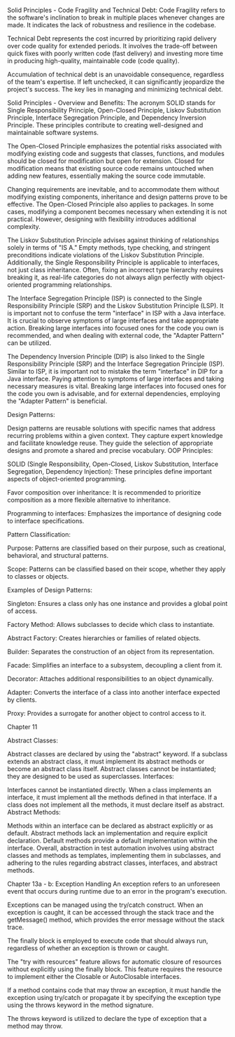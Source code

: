 


Solid Principles - Code Fragility and Technical Debt:
Code Fragility refers to the software's inclination to break in multiple places whenever changes are made. It indicates the lack of robustness and resilience in the codebase.


Technical Debt represents the cost incurred by prioritizing rapid delivery over code quality for extended periods. It involves the trade-off between quick fixes with poorly written code 
(fast delivery) and investing more time in producing high-quality, maintainable code (code quality).


Accumulation of technical debt is an unavoidable consequence, regardless of the team's expertise. If left unchecked, it can significantly jeopardize the project's success.
The key lies in managing and minimizing technical debt.


Solid Principles - Overview and Benefits:
The acronym SOLID stands for Single Responsibility Principle, Open-Closed Principle, Liskov Substitution Principle, Interface Segregation Principle, and Dependency Inversion Principle.
These principles contribute to creating well-designed and maintainable software systems.


The Open-Closed Principle emphasizes the potential risks associated with modifying existing code and suggests that classes, functions, and modules should be closed for modification but open for extension.
Closed for modification means that existing source code remains untouched when adding new features, essentially making the source code immutable.


Changing requirements are inevitable, and to accommodate them without modifying existing components, inheritance and design patterns prove to be effective. 
The Open-Closed Principle also applies to packages. In some cases, modifying a component becomes necessary when extending it is not practical. 
However, designing with flexibility introduces additional complexity.


The Liskov Substitution Principle advises against thinking of relationships solely in terms of "IS A." 
Empty methods, type checking, and stringent preconditions indicate violations of the Liskov Substitution Principle. 
Additionally, the Single Responsibility Principle is applicable to interfaces, not just class inheritance. 
Often, fixing an incorrect type hierarchy requires breaking it, as real-life categories do not always align perfectly with object-oriented programming relationships.


The Interface Segregation Principle (ISP) is connected to the Single Responsibility Principle (SRP) and the Liskov Substitution Principle (LSP). 
It is important not to confuse the term "interface" in ISP with a Java interface. It is crucial to observe symptoms of large interfaces and take appropriate action. 
Breaking large interfaces into focused ones for the code you own is recommended, and when dealing with external code, the "Adapter Pattern" can be utilized.


The Dependency Inversion Principle (DIP) is also linked to the Single Responsibility Principle (SRP) and the Interface Segregation Principle (ISP). Similar to ISP, 
it is important not to mistake the term "interface" in DIP for a Java interface. Paying attention to symptoms of large interfaces and taking necessary measures is vital. 
Breaking large interfaces into focused ones for the code you own is advisable, and for external dependencies, employing the "Adapter Pattern" is beneficial.





Design Patterns:

Design patterns are reusable solutions with specific names that address recurring problems within a given context.
They capture expert knowledge and facilitate knowledge reuse.
They guide the selection of appropriate designs and promote a shared and precise vocabulary.
OOP Principles:

SOLID (Single Responsibility, Open-Closed, Liskov Substitution, Interface Segregation, Dependency Injection):
These principles define important aspects of object-oriented programming.

Favor composition over inheritance:
It is recommended to prioritize composition as a more flexible alternative to inheritance.

Programming to interfaces:
Emphasizes the importance of designing code to interface specifications.

Pattern Classification:

Purpose:
Patterns are classified based on their purpose, such as creational, behavioral, and structural patterns.

Scope:
Patterns can be classified based on their scope, whether they apply to classes or objects.


Examples of Design Patterns:

Singleton:
Ensures a class only has one instance and provides a global point of access.

Factory Method:
Allows subclasses to decide which class to instantiate.

Abstract Factory:
Creates hierarchies or families of related objects.

Builder:
Separates the construction of an object from its representation.

Facade:
Simplifies an interface to a subsystem, decoupling a client from it.

Decorator:
Attaches additional responsibilities to an object dynamically.

Adapter:
Converts the interface of a class into another interface expected by clients.

Proxy:
Provides a surrogate for another object to control access to it.







Chapter 11

Abstract Classes:

Abstract classes are declared by using the "abstract" keyword.
If a subclass extends an abstract class, it must implement its abstract methods or become an abstract class itself.
Abstract classes cannot be instantiated; they are designed to be used as superclasses.
Interfaces:

Interfaces cannot be instantiated directly.
When a class implements an interface, it must implement all the methods defined in that interface.
If a class does not implement all the methods, it must declare itself as abstract.
Abstract Methods:

Methods within an interface can be declared as abstract explicitly or as default.
Abstract methods lack an implementation and require explicit declaration.
Default methods provide a default implementation within the interface.
Overall, abstraction in test automation involves using abstract classes and methods as templates, implementing them in subclasses, 
and adhering to the rules regarding abstract classes, interfaces, and abstract methods.



Chapter 13a - b: Exception Handling
An exception refers to an unforeseen event that occurs during runtime due to an error in the program's execution.

Exceptions can be managed using the try/catch construct. When an exception is caught, it can be accessed through the stack trace and the getMessage() method, which provides the error message without the stack trace.

The finally block is employed to execute code that should always run, regardless of whether an exception is thrown or caught.

The "try with resources" feature allows for automatic closure of resources without explicitly using the finally block. This feature requires the resource to implement either the Closable or AutoClosable interfaces.

If a method contains code that may throw an exception, it must handle the exception using try/catch or propagate it by specifying the exception type using the throws keyword in the method signature.

The throws keyword is utilized to declare the type of exception that a method may throw.






